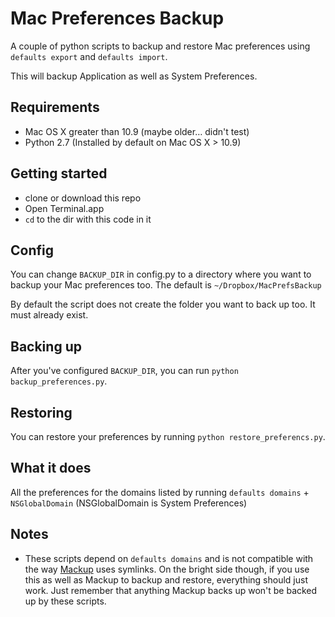 # Mac Preferences Backup

A couple of python scripts to backup and restore Mac preferences using `defaults export` and `defaults import`.

This will backup Application as well as System Preferences.

## Requirements

- Mac OS X greater than 10.9 (maybe older… didn't test)
- Python 2.7 (Installed by default on Mac OS X > 10.9)

## Getting started

- clone or download this repo
- Open Terminal.app
- `cd` to the dir with this code in it

## Config

You can change `BACKUP_DIR` in config.py to a directory where you want to backup your Mac preferences too. The default is `~/Dropbox/MacPrefsBackup`

By default the script does not create the folder you want to back up too. It must already exist.

## Backing up

After you've configured `BACKUP_DIR`, you can run `python backup_preferences.py`.

## Restoring

You can restore your preferences by running `python restore_preferencs.py`.

## What it does

All the preferences for the domains listed by running `defaults domains` + `NSGlobalDomain` (NSGlobalDomain is System Preferences)

## Notes

- These scripts depend on `defaults domains` and is not compatible with the way [Mackup](https://github.com/lra/mackup) uses symlinks. On the bright side though, if you use this as well as Mackup to backup and restore, everything should just work. Just remember that anything Mackup backs up won't be backed up by these scripts.
